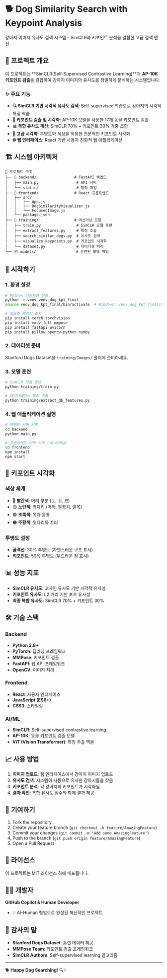 # 🐕 Dog Similarity Search with Keypoint Analysis

강아지 이미지 유사도 검색 시스템 - SimCLR과 키포인트 분석을 결합한 고급 검색 엔진

## 🎯 프로젝트 개요

이 프로젝트는 **SimCLR(Self-Supervised Contrastive Learning)**과 **AP-10K 키포인트 검출**을 결합하여 강아지 이미지의 유사도를 정밀하게 분석하는 시스템입니다.

### ✨ 주요 기능

- **🔍 SimCLR 기반 시각적 유사도 검색**: Self-supervised 학습으로 강아지의 시각적 특징 학습
- **🦴 키포인트 검출 및 시각화**: AP-10K 모델을 사용한 17개 동물 키포인트 검출
- **📊 복합 유사도 계산**: SimCLR 70% + 키포인트 30% 가중 조합
- **🎨 고급 시각화**: 투명도와 색상을 적용한 전문적인 키포인트 시각화
- **🌐 웹 인터페이스**: React 기반 사용자 친화적 웹 애플리케이션

## 🏗️ 시스템 아키텍처

```
📁 프로젝트 구조
├── 🤖 backend/                 # FastAPI 백엔드
│   ├── main.py                 # API 서버
│   └── static/                 # 정적 파일
├── 🎨 frontend/                # React 프론트엔드
│   ├── src/
│   │   ├── App.js
│   │   ├── DogSimilarityVisualizer.js
│   │   └── FocusedImage.js
│   └── package.json
├── 🧠 training/                # 머신러닝 모델
│   ├── train.py                # SimCLR 모델 훈련
│   ├── extract_features.py     # 특징 추출
│   ├── search_similar_dogs.py  # 유사도 검색
│   ├── visualize_keypoints.py  # 키포인트 시각화
│   └── dataset.py              # 데이터셋 처리
└── 📦 models/                  # 훈련된 모델 파일
```

## 🚀 시작하기

### 1. 환경 설정

```bash
# Python 가상환경 생성
python -m venv venv_dog_kpt_final
source venv_dog_kpt_final/bin/activate  # Windows: venv_dog_kpt_final\Scripts\activate

# 필요한 패키지 설치
pip install torch torchvision
pip install mmcv-full mmpose
pip install fastapi uvicorn
pip install pillow opencv-python numpy
```

### 2. 데이터셋 준비

Stanford Dogs Dataset을 `training/Images/` 폴더에 준비하세요.

### 3. 모델 훈련

```bash
# SimCLR 모델 훈련
python training/train.py

# 데이터베이스 특징 추출
python training/extract_db_features.py
```

### 4. 웹 애플리케이션 실행

```bash
# 백엔드 서버 시작
cd backend
python main.py

# 프론트엔드 서버 시작 (새 터미널)
cd frontend
npm install
npm start
```

## 🎨 키포인트 시각화

### 색상 체계
- 🔴 **빨간색**: 머리 부분 (눈, 귀, 코)
- 🟡 **노란색**: 앞다리 (어깨, 팔꿈치, 발목)
- 🟢 **초록색**: 목과 몸통
- 🟠 **주황색**: 뒷다리와 꼬리

### 투명도 설정
- **골격선**: 30% 투명도 (자연스러운 구조 표시)
- **키포인트**: 50% 투명도 (부드러운 점 표시)

## 📊 성능 지표

- **SimCLR 유사도**: 코사인 유사도 기반 시각적 유사성
- **키포인트 유사도**: L2 거리 기반 포즈 유사성
- **최종 복합 유사도**: SimCLR 70% + 키포인트 30%

## 🛠️ 기술 스택

### Backend
- **Python 3.8+**
- **PyTorch**: 딥러닝 프레임워크
- **MMPose**: 키포인트 검출
- **FastAPI**: 웹 API 프레임워크
- **OpenCV**: 이미지 처리

### Frontend
- **React**: 사용자 인터페이스
- **JavaScript (ES6+)**
- **CSS3**: 스타일링

### AI/ML
- **SimCLR**: Self-supervised contrastive learning
- **AP-10K**: 동물 키포인트 검출 모델
- **ViT (Vision Transformer)**: 특징 추출 백본

## 📈 사용 방법

1. **이미지 업로드**: 웹 인터페이스에서 강아지 이미지 업로드
2. **유사도 검색**: 시스템이 자동으로 유사한 강아지들을 찾음
3. **키포인트 분석**: 각 강아지의 키포인트가 시각화됨
4. **결과 확인**: 복합 유사도 점수와 함께 결과 제공

## 🤝 기여하기

1. Fork the repository
2. Create your feature branch (`git checkout -b feature/AmazingFeature`)
3. Commit your changes (`git commit -m 'Add some AmazingFeature'`)
4. Push to the branch (`git push origin feature/AmazingFeature`)
5. Open a Pull Request

## 📄 라이선스

이 프로젝트는 MIT 라이선스 하에 배포됩니다.

## 👨‍💻 개발자

**GitHub Copilot & Human Developer**
- 💡 AI-Human 협업으로 완성된 혁신적인 프로젝트

## 🙏 감사의 말

- **Stanford Dogs Dataset**: 훈련 데이터 제공
- **MMPose Team**: 키포인트 검출 프레임워크
- **SimCLR Authors**: Self-supervised learning 알고리즘

---

🐕 **Happy Dog Searching!** 🔍✨
